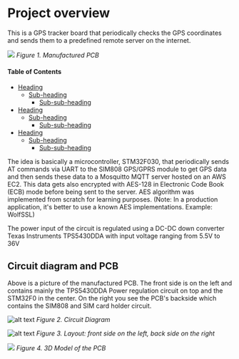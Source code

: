 # Project overview

This is a GPS tracker board that periodically checks the GPS coordinates and sends them to a predefined remote server on the internet.

![](https://github.com/mohamedboubaker/GPS-Tracker/blob/main/Media/PCB.JPG)
*Figure 1. Manufactured PCB*

#### Table of Contents
- [Heading](#heading)
  * [Sub-heading](#sub-heading)
    + [Sub-sub-heading](#sub-sub-heading)
- [Heading](#heading-1)
  * [Sub-heading](#sub-heading-1)
    + [Sub-sub-heading](#sub-sub-heading-1)
- [Heading](#heading-2)
  * [Sub-heading](#sub-heading-2)
    + [Sub-sub-heading](#sub-sub-heading-2)



The idea is basically a microcontroller, STM32F030, that periodically sends AT commands via UART to the SIM808 GPS/GPRS module to get GPS data and then sends these data to a Mosquitto MQTT server hosted on an AWS EC2. This data gets also encrypted with AES-128 in Electronic Code Book (ECB) mode before being sent to the server. AES algorithm was implemented from scratch for learning purposes. (Note: In a production application, it's better to use a known AES implementations. Example: WolfSSL)

The power input of the circuit is regulated using a DC-DC down converter Texas Instruments TPS5430DDA with input voltage ranging from 5.5V to 36V 

## Circuit diagram  and PCB
Above is a picture of the manufactured PCB. The front side is on the left and contains mainly the TPS5430DDA Power regulation circuit on top and the STM32F0 in the center. On the right you see the PCB's backside which contains the SIM808 and SIM card holder circuit.

![alt text](https://github.com/mohamedboubaker/GPS-Tracker/blob/main/Media/circuit_diagram.jpg)
*Figure 2. Circuit Diagram*

![alt text](https://github.com/mohamedboubaker/GPS-Tracker/blob/main/Media/Layout_FrontAndBack.png)
*Figure 3. Layout: front side on the left, back side on the right*


![](https://github.com/mohamedboubaker/GPS-Tracker/blob/main/Media/3D_FrontAndBack.png)
*Figure 4. 3D Model of the PCB*
